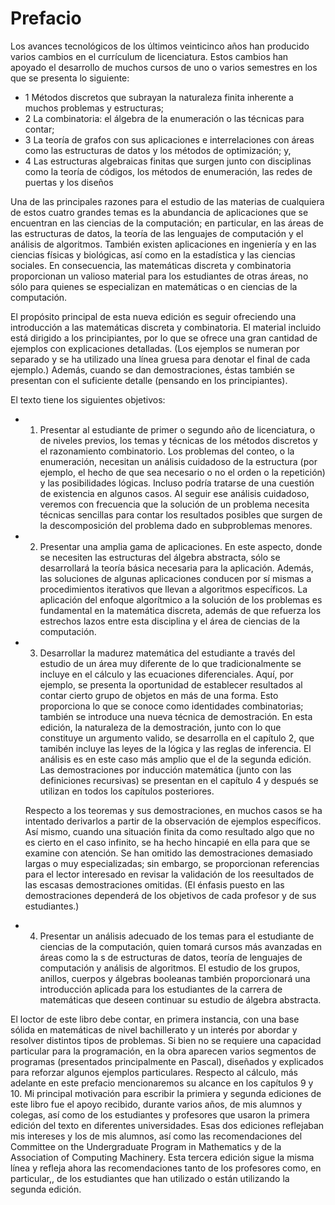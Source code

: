 # Prefacio

Los avances tecnológicos de los últimos veinticinco años han producido varios cambios en el currículum de licenciatura. Estos cambios han apoyado el desarrollo de muchos cursos de uno o varios semestres en los que se presenta lo siguiente:

- 1 Métodos discretos que subrayan la naturaleza finita inherente a muchos problemas y estructuras;
- 2 La combinatoria: el álgebra de la enumeración o las técnicas para contar;
- 3 La teoría de grafos con sus aplicaciones e interrelaciones con áreas como las estructuras de datos y los métodos de optimización; y,
- 4 Las estructuras algebraicas finitas que surgen junto con disciplinas como la teoría de códigos, los métodos de enumeración, las redes de puertas y los diseños 

Una de las principales razones para el estudio de las materias de cualquiera de estos cuatro grandes temas es la abundancia de aplicaciones que se encuentran en las ciencias de la computación; en particular, en las áreas de las estructuras de datos, la teoría de las lenguajes de computación y el análisis de algoritmos. También existen aplicaciones en ingeniería y en las ciencias físicas y biológicas, así como en la estadística y las ciencias sociales. En consecuencia, las matemáticas discreta y combinatoria proporcionan un valioso material para los estudiantes de otras áreas, no sólo para quienes se especializan en matemáticas o en ciencias de la computación.

El propósito principal de esta nueva edición es seguir ofreciendo una introducción a las matemáticas discreta y combinatoria. El material incluido está dirigido a los principiantes, por lo que se ofrece una gran cantidad de ejemplos con explicaciones detalladas. (Los ejemplos se numeran por separado y se ha utilizado una línea gruesa para denotar el final de cada ejemplo.) Además, cuando se dan demostraciones, éstas también se presentan con el suficiente detalle (pensando en los principiantes).

El texto tiene los siguientes objetivos:

- 1. Presentar al estudiante de primer o segundo año de licenciatura, o de niveles previos, los temas y técnicas de los métodos discretos y el razonamiento combinatorio. Los problemas del conteo, o la enumeración, necesitan un análisis cuidadoso de la estructura (por ejemplo, el hecho de que sea necesario o no el orden o la repetición) y las posibilidades lógicas. Incluso podría tratarse de una cuestión de existencia en algunos casos. Al seguir ese análisis cuidadoso, veremos con frecuencia que la solución de un problema necesita técnicas sencillas para contar los resultados posibles que surgen de la descomposición del problema dado en subproblemas menores.

- 2. Presentar una amplia gama de aplicaciones. En este aspecto, donde se necesiten las estructuras del álgebra abstracta, sólo se desarrollará la teoría básica necesaria para la aplicación. Además, las soluciones de algunas aplicaciones conducen por sí mismas a procedimientos iterativos que llevan a algoritmos específicos. La aplicación del enfoque algorítmico a la solución de los problemas es fundamental en la matemática discreta, además de que refuerza los estrechos lazos entre esta disciplina y el área de ciencias de la computación.

- 3. Desarrollar la madurez matemática del estudiante a través del estudio de un área muy diferente de lo que tradicionalmente se incluye en el cálculo y las ecuaciones diferenciales. Aquí, por ejemplo, se presenta la oportunidad de establecer resultados al contar cierto grupo de objetos en más de una forma. Esto proporciona lo que se conoce como identidades combinatorias; también se introduce una nueva técnica de demostración. En esta edición, la naturaleza de la demostración, junto con lo que constituye un argumento valido, se desarrolla en el capítulo 2, que tamibén incluye las leyes de la lógica y las reglas de inferencia. El análisis es en este caso más amplio que el de la segunda edición. Las demostraciones por inducción matemática (junto con las definiciones recursivas) se presentan en el capítulo 4 y después se utilizan en todos los capítulos posteriores.

  Respecto a los teoremas y sus demostraciones, en muchos casos se ha intentado derivarlos a partir de la observación de ejemplos específicos. Así mismo, cuando una situación finita da como resultado algo que no es cierto en el caso infinito, se ha hecho hincapié en ella para que se examine con atención. Se han omitido las demostraciones demasiado largas o muy especializadas; sin embargo, se proporcionan referencias para el lector interesado en revisar la validación de los reesultados de las escasas demostraciones omitidas. (El énfasis puesto en las demostraciones dependerá de los objetivos de cada profesor y de sus estudiantes.)

- 4. Presentar un análisis adecuado de los temas para el estudiante de ciencias de la computación, quien tomará cursos más avanzadas en áreas como la s de estructuras de datos, teoría de lenguajes de computación y análisis de algoritmos. El estudio de los grupos, anillos, cuerpos y álgebras booleanas también proporcionará una introducción aplicada para los estudiantes de la carrera de matemáticas que deseen continuar su estudio de álgebra abstracta.

El loctor de este libro debe contar, en primera instancia, con una base sólida en matemáticas de nivel bachillerato y un interés por abordar y resolver distintos tipos de problemas. Si bien no se requiere una capacidad particular para la programación, en la obra aparecen varios segmentos de programas (presentados principalmente en Pascal), diseñados y explicados para reforzar algunos ejemplos particulares. Respecto al cálculo, más adelante en este prefacio mencionaremos su alcance en los capítulos 9 y 10.
Mi principal motivación para escribir la primiera y segunda ediciones de este libro fue el apoyo recibido, durante varios años, de mis alumnos y colegas, así como de los estudiantes y profesores que usaron la primera edición del texto en diferentes universidades. Esas dos ediciones reflejaban mis intereses y los de mis alumnos, así como las recomendaciones del Committee on the Undergraduate Program in Mathematics y de la Association of Computing Machinery. Esta tercera edición sigue la misma línea y refleja ahora las recomendaciones tanto de los profesores como, en particular,, de los estudiantes que han utilizado o están utilizando la segunda edición.
































